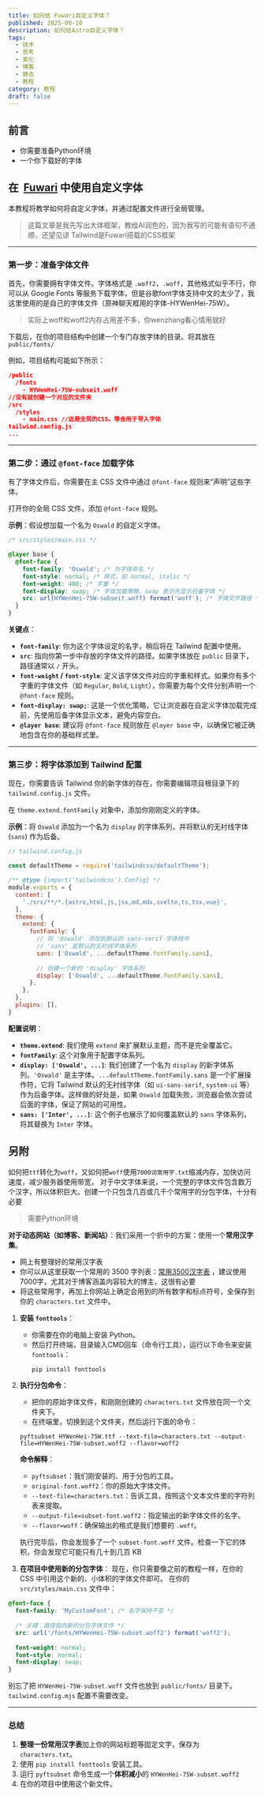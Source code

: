```yaml
---
title: 如何给 Fuwari自定义字体？
published: 2025-08-10
description: 如何给Astro自定义字体？
tags:
  - 技术
  - 思考
  - 美化
  - 博客
  - 静态
  - 教程
category: 教程
draft: false
---
```

## 前言

- 你需要准备Python环境
- 一个你下载好的字体
## 在  [Fuwari](https://github.com/saicaca/fuwari) 中使用自定义字体

本教程将教学如何将自定义字体，并通过配置文件进行全局管理。
> 这篇文章是我先写出大体框架，教给AI润色的，因为我写的可能有语句不通顺，还望见谅
> Tailwind是Fuwari搭载的CSS框架
---

### **第一步：准备字体文件**

首先，你需要拥有字体文件。字体格式是 `.woff2`，`.woff`，其他格式似乎不行，你可以从 Google Fonts 等服务下载字体，但是谷歌font字体支持中文的太少了，我这里使用的是自己的字体文件（原神聊天框用的字体-HYWenHei-75W）。
> 实际上woff和woff2内存占用差不多，你wenzhang看心情用就好

下载后，在你的项目结构中创建一个专门存放字体的目录。将其放在 `public/fonts/`

例如，项目结构可能如下所示：

```json
/public
  /fonts
    - HYWenHei-75W-subseit.woff
//没有就创建一个对应的文件夹
/src
  /styles
    - main.css //这是全局的CSS。等会用于导入字体
tailwind.config.js
...
```

---

### **第二步：通过 `@font-face` 加载字体**

有了字体文件后，你需要在主 CSS 文件中通过 `@font-face` 规则来“声明”这些字体。

打开你的全局 CSS 文件，添加 `@font-face` 规则。

**示例**：假设想加载一个名为 `Oswald` 的自定义字体。

```css
/* src/styles/main.css */

@layer base {
  @font-face {
    font-family: 'Oswald'; /* 为字体命名 */
    font-style: normal; /* 样式，如 normal, italic */
    font-weight: 400; /* 字重 */
    font-display: swap; /* 字体加载策略，swap 表示先显示后备字体 */
    src: url(HYWenHei-75W-subseit.woff) format('woff'); /* 字体文件路径 */
  }
}
```

**关键点**：
*   **`font-family`**: 你为这个字体设定的名字，稍后将在 Tailwind 配置中使用。
*   **`src`**: 指向你第一步中存放的字体文件的路径。如果字体放在 `public` 目录下，路径通常以 `/` 开头。
*   **`font-weight` / `font-style`**: 定义该字体文件对应的字重和样式。如果你有多个字重的字体文件（如 `Regular`, `Bold`, `Light`），你需要为每个文件分别声明一个 `@font-face` 规则。
*   **`font-display: swap;`**: 这是一个优化策略，它让浏览器在自定义字体加载完成前，先使用后备字体显示文本，避免内容空白。
*   **`@layer base`**: 建议将 `@font-face` 规则放在 `@layer base` 中，以确保它被正确地包含在你的基础样式里。

---

### **第三步：将字体添加到 Tailwind 配置**

现在，你需要告诉 Tailwind 你的新字体的存在，你需要编辑项目根目录下的 `tailwind.config.js` 文件。

在 `theme.extend.fontFamily` 对象中，添加你刚刚定义的字体。

**示例**：将 `Oswald` 添加为一个名为 `display` 的字体系列，并将默认的无衬线字体 (`sans`) 作为后备。

```javascript
// tailwind.config.js

const defaultTheme = require('tailwindcss/defaultTheme');

/** @type {import('tailwindcss').Config} */
module.exports = {
  content: [
    './src/**/*.{astro,html,js,jsx,md,mdx,svelte,ts,tsx,vue}',
  ],
  theme: {
    extend: {
      fontFamily: {
        // 将 'Oswald' 添加到默认的 sans-serif 字体栈中
        // 'sans' 是默认的无衬线字体系列
        sans: ['Oswald', ...defaultTheme.fontFamily.sans],
        
        // 创建一个新的 'display' 字体系列
        display: ['Oswald', ...defaultTheme.fontFamily.sans],
      },
    },
  },
  plugins: [],
}
```

**配置说明**：
*   **`theme.extend`**: 我们使用 `extend` 来扩展默认主题，而不是完全覆盖它。
*   **`fontFamily`**: 这个对象用于配置字体系列。
*   **`display: ['Oswald', ...]`**: 我们创建了一个名为 `display` 的新字体系列。`'Oswald'` 是主字体。`...defaultTheme.fontFamily.sans` 是一个扩展操作符，它将 Tailwind 默认的无衬线字体（如 `ui-sans-serif`, `system-ui` 等）作为后备字体。这样做的好处是，如果 `Oswald` 加载失败，浏览器会依次尝试后面的字体，保证了网站的可用性。
*   **`sans: ['Inter', ...]`**: 这个例子也展示了如何覆盖默认的 `sans` 字体系列，将其替换为 `Inter` 字体。

## 另附

如何把`ttf`转化为`woff`，又如何把`woff`使用`7000词常用字.txt`缩减内存，加快访问速度，减少服务器使用带宽，
对于中文字体来说，一个完整的字体文件包含数万个汉字，所以体积巨大。创建一个只包含几百或几千个常用字的分包字体，十分有必要

> 需要Python环境

**对于动态网站（如博客、新闻站）**：我们采用一个折中的方案：使用一个**常用汉字集**。

*   网上有整理好的常用汉字表
*   你可以从这里获取一个常用的 3500 字列表：[常用3500汉字表](https://github.com/wy-luke/All-Chinese-Character-Set) ，建议使用7000字，尤其对于博客涵盖内容较大的博主，这很有必要
*   将这些常用字，再加上你网站上确定会用到的所有数字和标点符号，全保存到你的 `characters.txt` 文件中。
1.  **安装 `fonttools`**：
    *   你需要在你的电脑上安装 Python。
    *   然后打开终端，目录输入CMD回车（命令行工具），运行以下命令来安装 `fonttools`：
        ```bash
        pip install fonttools
        ```

2.  **执行分包命令**：
    *   把你的原始字体文件，和刚刚创建的 `characters.txt` 文件放在同一个文件夹下。
    *   在终端里，切换到这个文件夹，然后运行下面的命令：

    ```shell
    pyftsubset HYWenHei-75W.ttf --text-file=characters.txt --output-file=HYWenHei-75W-subset.woff2 --flavor=woff2
    ```

    **命令解释**：
    *   `pyftsubset`：我们刚安装的、用于分包的工具。
    *   `original-font.woff2`：你的原始大字体文件。
    *   `--text-file=characters.txt`：告诉工具，按照这个文本文件里的字符列表来提取。
    *   `--output-file=subset-font.woff2`：指定输出的新字体文件的名字。
    *   `--flavor=woff`：确保输出的格式是我们想要的 `.woff`。

    执行完毕后，你会发现多了一个 `subset-font.woff` 文件。检查一下它的体积，你会发现它可能只有几十到几百 KB
   
   
3. **在项目中使用新的分包字体**：
现在，你只需要像之前的教程一样，在你的 CSS 中引用这个新的、小体积的字体文件即可。
在你的 `src/styles/main.css` 文件中：

```css
@font-face {
  font-family: 'MyCustomFont'; /* 名字保持不变 */
  
  /* 关键：路径指向新的分包字体文件 */
  src: url('/fonts/HYWenHei-75W-subset.woff2') format('woff2'); 
  
  font-weight: normal;
  font-style: normal;
  font-display: swap;
}
```

别忘了把 `HYWenHei-75W-subset.woff` 文件也放到 `public/fonts/` 目录下。`tailwind.config.mjs` 配置不需要改变。


---


### 总结

1.  **整理一份常用汉字表**加上你的网站标题等固定文字，保存为 `characters.txt`。
2.  使用 `pip install fonttools` 安装工具。
3.  运行 `pyftsubset` 命令生成一个**体积减小**的 `HYWenHei-75W-subset.woff2`
4.  在你的项目中使用这个新文件。
